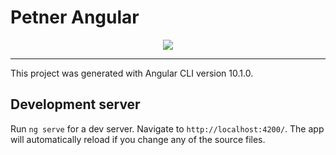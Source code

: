 # Petner Angular

<p align="center">
  <img src="https://github.com/iremcelikbilek/Petner-Backend/blob/main/Github/Logo.png" />
</p>

------------

This project was generated with Angular CLI version 10.1.0.

## Development server

Run `ng serve` for a dev server. Navigate to `http://localhost:4200/`. The app will automatically reload if you change any of the source files.
